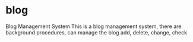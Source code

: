 # blog
Blog Management System
This is a blog management system, there are background procedures, can manage the blog add, delete, change, check
